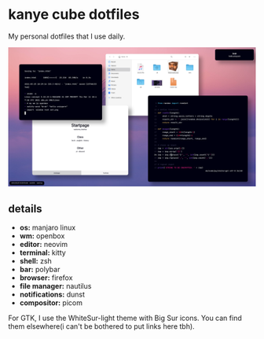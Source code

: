# kanye cube dotfiles

My personal dotfiles that I use daily. 

![screenshot](/media/screenshot.png)

## details

- **os:** manjaro linux
- **wm:** openbox
- **editor:** neovim
- **terminal:** kitty
- **shell:** zsh
- **bar:** polybar
- **browser:** firefox
- **file manager:** nautilus
- **notifications:** dunst
- **compositor:** picom

For GTK, I use the WhiteSur-light theme with Big Sur icons. You can find them elsewhere(i can't be bothered to put links here tbh).
